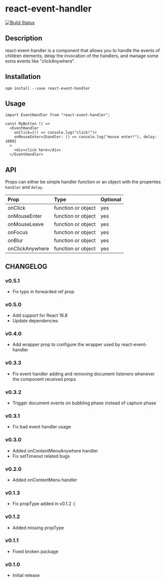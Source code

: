 # react-event-handler

[![Build Status](https://travis-ci.org/trabe/react-event-handler.svg?branch=master)](https://travis-ci.org/trabe/react-event-handler)

## Description

react-event-handler is a component that allows you to handle the events of children elements, delay the invocation of
the handlers, and manage some extra events like "clickAnywhere".

## Installation

```
npm install --save react-event-handler
```

## Usage
```
import EventHandler from "react-event-handler";

const MyButton () =>
  <EventHandler
    onClick={() => console.log("click!")>
    onMouseEnter={handler: () => console.log("mouse enter!"), delay: 1000}
  >
    <div>click here</div>
  </EventHandler>
```


## API

Props can either be simple handler function or an object with the properties `handler` and `delay`.

| Prop            | Type               | Optional |
|:----------------|:-------------------|:---------|
| onClick         | function or object |    yes   |
| onMouseEnter    | function or object |    yes   |
| onMouseLeave    | function or object |    yes   |
| onFocus         | function or object |    yes   |
| onBlur          | function or object |    yes   |
| onClickAnywhere | function or object |    yes   |

## CHANGELOG

### v0.5.1

* Fix typo in forwarded ref prop

### v0.5.0

* Add support for React 16.8
* Update dependencies

### v0.4.0

* Add wrapper prop to configure the wrapper used by react-event-handler

### v0.3.3

* Fix event handler adding and removing document listeners whenever the component received props

### v0.3.2

* Trigger document events on bubbling phase instead of capture phase

### v0.3.1

* Fix bad event handler usage

### v0.3.0

* Added onContextMenuAnywhere handler
* Fix setTimeout related bugs

### v0.2.0

* Added onContextMenu handler

### v0.1.3

* Fix propType added in v0.1.2 :(

### v0.1.2

* Added missing propType

### v0.1.1

* Fixed broken package

### v0.1.0

* Initial release
